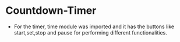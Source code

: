 # Countdown-Timer
* For the timer, time module was imported  and it has the buttons like start,set,stop and pause for performing different functionalities.
